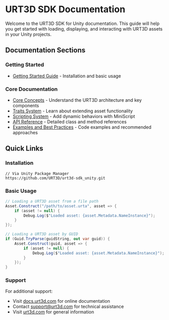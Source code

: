 # URT3D SDK Documentation

Welcome to the URT3D SDK for Unity documentation. This guide will help you get started with loading, displaying, and interacting with URT3D assets in your Unity projects.

## Documentation Sections

### Getting Started
- [Getting Started Guide](01-GettingStarted.md) - Installation and basic usage

### Core Documentation
- [Core Concepts](02-CoreConcepts.md) - Understand the URT3D architecture and key components
- [Traits System](03-TraitsSystem.md) - Learn about extending asset functionality
- [Scripting System](04-ScriptingSystem.md) - Add dynamic behaviors with MiniScript
- [API Reference](05-APIReference.md) - Detailed class and method references
- [Examples and Best Practices](06-ExamplesAndBestPractices.md) - Code examples and recommended approaches

## Quick Links

### Installation

```
// Via Unity Package Manager
https://github.com/URT3D/urt3d-sdk_unity.git
```

### Basic Usage

```csharp
// Loading a URT3D asset from a file path
Asset.Construct("/path/to/asset.urta", asset => {
    if (asset != null) {
        Debug.Log($"Loaded asset: {asset.Metadata.NameInstance}");
    }
});

// Loading a URT3D asset by GUID
if (Guid.TryParse(guidString, out var guid)) {
    Asset.Construct(guid, asset => {
        if (asset != null) {
            Debug.Log($"Loaded asset: {asset.Metadata.NameInstance}");
        }
    });
}
```

### Support

For additional support:
- Visit [docs.urt3d.com](https://docs.urt3d.com) for online documentation
- Contact [support@urt3d.com](mailto:support@urt3d.com) for technical assistance
- Visit [urt3d.com](https://urt3d.com) for general information
